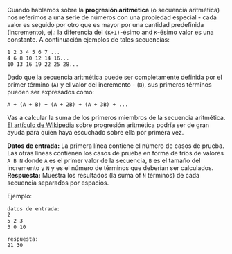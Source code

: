 Cuando hablamos sobre la **progresión aritmética** (o secuencia aritmética) nos referimos a una serie
de números con una propiedad especial - cada valor es seguido por otro que es mayor por una cantidad predefinida (incremento), 
ej.: la diferencia del `(K+1)`-ésimo and `K`-ésimo valor es una constante. A continuación ejemplos de tales secuencias:

	1 2 3 4 5 6 7 ...
	4 6 8 10 12 14 16...
	10 13 16 19 22 25 28...

Dado que la secuencia aritmética puede ser completamente definida por el primer término (`A`) y el valor del
incremento - (`B`), sus primeros términos pueden ser expresados como:

    A + (A + B) + (A + 2B) + (A + 3B) + ...

Vas a calcular la suma de los primeros miembros de la secuencia aritmética.
[El artículo de Wikipedia][wiki] sobre progresión aritmética podría ser de gran ayuda para
quien haya escuchado sobre ella por primera vez.

[wiki]: https://es.wikipedia.org/wiki/Progresi%C3%B3n_aritm%C3%A9tica

**Datos de entrada:** La primera línea contiene el número de casos de prueba.  
Las otras líneas contienen los casos de prueba en forma de tríos de valores `A B N` donde `A` es el primer valor de la secuencia,
`B` es el tamaño del incremento y `N` y es el número de términos que deberían ser calculados.  
**Respuesta:** Muestra los resultados (la suma of `N` términos) de cada secuencia separados por espacios.

Ejemplo:

    datos de entrada:
    2
    5 2 3
    3 0 10
    
    respuesta:
    21 30
